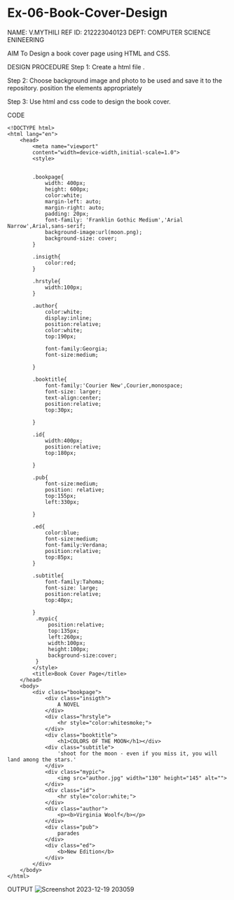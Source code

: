 # Ex-06-Book-Cover-Design
NAME: V.MYTHILI
REF ID: 212223040123
DEPT: COMPUTER SCIENCE ENINEERING

AIM
To Design a book cover page using HTML and CSS.

DESIGN PROCEDURE
Step 1:
Create a html file .

Step 2:
Choose background image and photo to be used and save it to the repository. position the elements appropriately

Step 3:
Use html and css code to design the book cover.

CODE
```
<!DOCTYPE html>
<html lang="en">
    <head>
        <meta name="viewport"
        content="width=device-width,initial-scale=1.0">
        <style>

        
        .bookpage{
            width: 400px;
            height: 600px;
            color:white;
            margin-left: auto;
            margin-right: auto;
            padding: 20px;
            font-family: 'Franklin Gothic Medium','Arial Narrow',Arial,sans-serif;
            background-image:url(moon.png);
            background-size: cover;
        }

        .insigth{
            color:red;
        }

        .hrstyle{
            width:100px;
        }

        .author{
            color:white;
            display:inline;
            position:relative;
            color:white;
            top:190px;

            font-family:Georgia;
            font-size:medium;
            
        }

        .booktitle{
            font-family:'Courier New',Courier,monospace;
            font-size: larger;
            text-align:center;
            position:relative;
            top:30px;

        }

        .id{
            width:400px;
            position:relative;
            top:180px;

        }

        .pub{
            font-size:medium;
            position: relative;
            top:155px;
            left:330px;

        }

        .ed{
            color:blue;
            font-size:medium;
            font-family:Verdana;
            position:relative;
            top:85px;
        }

        .subtitle{
            font-family:Tahoma;
            font-size: large;
            position:relative;
            top:40px;

        }
         .mypic{
             position:relative;
             top:135px;
             left:260px;
             width:100px;
             height:100px;
             background-size:cover;
         }
        </style>
        <title>Book Cover Page</title>
    </head>
    <body>
        <div class="bookpage">
            <div class="insigth">
                A NOVEL
            </div>
            <div class="hrstyle">
                <hr style="color:whitesmoke;">
            </div>
            <div class="booktitle">
                <h1>COLORS OF THE MOON</h1></div>
            <div class="subtitle">
                'shoot for the moon - even if you miss it, you will land among the stars.'
            </div>
            <div class="mypic">
                <img src="author.jpg" width="130" height="145" alt="">
            </div>
            <div class="id">
                <hr style="color:white;">
            </div>
            <div class="author">
                <p><b>Virginia Woolf</b></p>
            </div>
            <div class="pub">
                parades
            </div>
            <div class="ed">
                <b>New Edition</b>
            </div>
        </div>
    </body>
</html>
```
OUTPUT
![Screenshot 2023-12-19 203059](https://github.com/Mythili7339267708/Ex-06-Book-Cover-Design/assets/144260246/3023fc23-0ac1-4158-a2c9-daf1cb779668)
